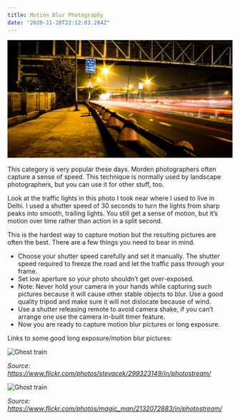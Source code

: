 ```yaml
---
title: Motion Blur Photography
date: "2020-11-28T22:12:03.284Z"
---
```

![Motion Photo](./motion-photo.jpeg)

This category is very popular these days. Morden photographers often capture a sense of speed. This technique is normally used by landscape photographers, but you can use it for other stuff, too.

Look at the traffic lights in this photo I took near where I used to live in Delhi. I used a shutter speed of 30 seconds to turn the lights from sharp peaks into smooth, trailing lights. You still get a sense of motion, but it’s motion over time rather than action in a split second.

This is the hardest way to capture motion but the resulting pictures are often the best. There are a few things you need to bear in mind.

- Choose your shutter speed carefully and set it manually. The shutter speed required to freeze the road and let the traffic pass through your frame.
- Set low aperture so your photo shouldn’t get over-exposed.
- Note: Never hold your camera in your hands while capturing such pictures because it will cause other stable objects to blur. Use a good quality tripod and make sure it will not dislocate because of wind.
- Use a shutter releasing remote to avoid camera shake, if you can’t arrange one use the camera in-built timer feature.
- Now you are ready to capture motion blur pictures or long exposure.

Links to some good long exposure/motion blur pictures:

![Ghost train](https://live.staticflickr.com/107/299323149_9212c7078f_z.jpg)

*Source: https://www.flickr.com/photos/stevacek/299323149/in/photostream/*

![Ghost train](https://live.staticflickr.com/2273/2132072683_b6e2ebd29c_z.jpg)

*Source: https://www.flickr.com/photos/magic_man/2132072683/in/photostream/*